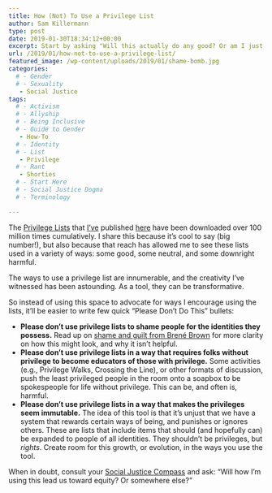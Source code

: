 ```yaml
---
title: How (Not) To Use a Privilege List
author: Sam Killermann
type: post
date: 2019-01-30T18:34:12+00:00
excerpt: Start by asking "Will this actually do any good? Or am I just trying to make someone feel bad?"
url: /2019/01/how-not-to-use-a-privilege-list/
featured_image: /wp-content/uploads/2019/01/shame-bomb.jpg
categories: 
  # - Gender
  # - Sexuality
   - Social Justice
tags:
  # - Activism
  # - Allyship
  # - Being Inclusive
  # - Guide to Gender
   - How-To
  # - Identity
  # - List
   - Privilege
  # - Rant
   - Shorties
  # - Start Here
  # - Social Justice Dogma
  # - Terminology

---
```

The [Privilege Lists][1] that [I’ve][2] published [here][3] have been downloaded over 100 million times cumulatively. I share this because it’s cool to say (big number!), but also because that reach has allowed me to see these lists used in a variety of ways: some good, some neutral, and some downright harmful.

The ways to use a privilege list are innumerable, and the creativity I’ve witnessed has been astounding. As a tool, they can be transformative.

So instead of using this space to advocate for ways I encourage using the lists, it’ll be easier to write few quick “Please Don’t Do This” bullets:

<!--more-->

- **Please don’t use privilege lists to shame people for the identities they possess.** Read up on [shame and guilt from Brené Brown][4] for more clarity on how this might look, and why it isn’t helpful.
- **Please don’t use privilege lists in a way that requires folks without privilege to become educators of those with privilege.** Some activities (e.g., Privilege Walks, Crossing the Line), or other formats of discussion, push the least privileged people in the room onto a soapbox to be spokespeople for life without privilege. This can be, and often is, harmful.
- **Please don’t use privilege lists in a way that makes the privileges seem immutable.** The idea of this tool is that it’s unjust that we have a system that rewards certain ways of being, and punishes or ignores others. These are lists that include items that should (and hopefully can) be expanded to people of all identities. They shouldn’t be privileges, but _rights_. Create room for this growth, or evolution, in the ways you use the tool.

When in doubt, consult your [Social Justice Compass][5] and ask: &#8220;Will how I&#8217;m using this lead us toward equity? Or somewhere else?&#8221;

 [1]: https://www.itspronouncedmetrosexual.com/category/privilege-lists/
 [2]: /about/about-sam-killermann/
 [3]: /about/
 [4]: https://brenebrown.com/blog/2013/01/14/shame-v-guilt/
 [5]: /2019/01/introducing-the-social-justice-compass/